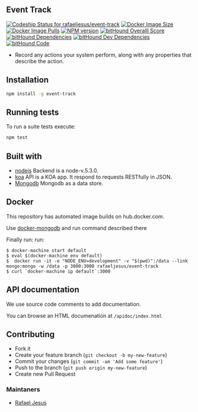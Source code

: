 ## Event Track

[ ![Codeship Status for rafaeljesus/event-track](https://codeship.com/projects/db5dd500-78d8-0133-a2b7-4ab273700aba/status?branch=master)](https://codeship.com/projects/118624)
[![Docker Image Size](https://img.shields.io/imagelayers/image-size/rafaeljesus/event-track/latest.svg)](https://hub.docker.com/r/rafaeljesus/event-track/)
[![Docker Image Pulls](https://img.shields.io/docker/pulls/rafaeljesus/event-track.svg)](https://hub.docker.com/r/rafaeljesus/event-track/)
[![NPM version](http://img.shields.io/npm/v/event-track.svg)](https://www.npmjs.org/package/event-track)
[![bitHound Overalll Score](https://www.bithound.io/github/rafaeljesus/event-track/badges/score.svg)](https://www.bithound.io/github/rafaeljesus/event-track)
[![bitHound Dependencies](https://www.bithound.io/github/rafaeljesus/event-track/badges/dependencies.svg)](https://www.bithound.io/github/rafaeljesus/event-track/master/dependencies/npm)
[![bitHound Dev Dependencies](https://www.bithound.io/github/rafaeljesus/event-track/badges/devDependencies.svg)](https://www.bithound.io/github/rafaeljesus/event-track/master/dependencies/npm)
[![bitHound Code](https://www.bithound.io/github/rafaeljesus/event-track/badges/code.svg)](https://www.bithound.io/github/rafaeljesus/event-track)

* Record any actions your system perform, along with any properties that describe the action.

## Installation
```bash
npm install -g event-track
```

## Running tests
To run a suite tests execute:
```bash
npm test
```

## Built with
- [nodejs](https://https://nodejs.org) Backend is a node-v.5.3.0.
- [koa](http://koajs.com) API is a KOA app. It respond to requests RESTfully in JSON.
- [Mongodb](https://www.mongodb.com) Mongodb as a data store.

## Docker
This repository has automated image builds on hub.docker.com.

Use [docker-mongodb](https://github.com/rafaeljesus/docker-mongodb) and run command described there

Finally  run:
run:
```
$ docker-machine start default
$ eval $(docker-machine env default)
$  docker run -it -e "NODE_ENV=development" -v "$(pwd)":/data --link mongo:mongo -w /data -p 3000:3000 rafaeljesus/event-track
$ curl `docker-machine ip default`:3000
```

## API documentation
We use source code comments to add documentation.

You can browse an HTML documenation at `/apidoc/index.html`

## Contributing
- Fork it
- Create your feature branch (`git checkout -b my-new-feature`)
- Commit your changes (`git commit -am 'Add some feature'`)
- Push to the branch (`git push origin my-new-feature`)
- Create new Pull Request

### Maintaners

* [Rafael Jesus](https://github.com/rafaeljesus)
